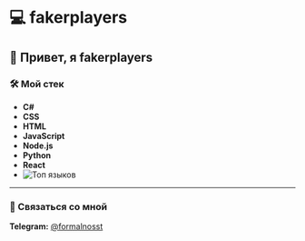 # 💻 **fakerplayers**

## 👋 Привет, я **fakerplayers**

### 🛠️ Мой стек
- **C#**
- **CSS**
- **HTML**
- **JavaScript**
- **Node.js**
- **Python**
- **React**
- ![Топ языков](https://github-readme-stats.vercel.app/api/top-langs/?username=fakerplayers&theme=dark&layout=default&hide=none)

---

### 📲 Связаться со мной
**Telegram:** [@formalnosst](https://t.me/formalnosst)
